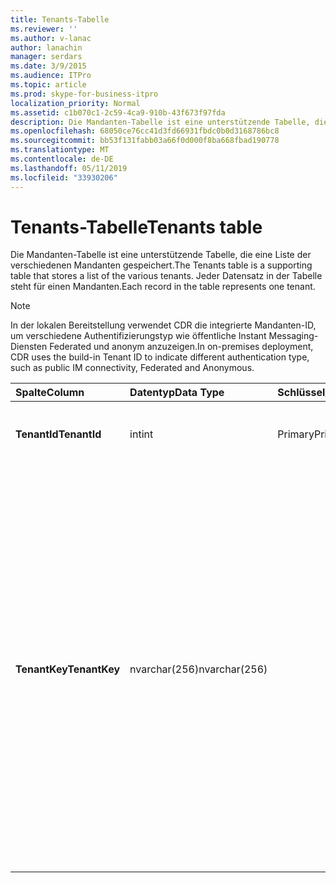 ```yaml
---
title: Tenants-Tabelle
ms.reviewer: ''
ms.author: v-lanac
author: lanachin
manager: serdars
ms.date: 3/9/2015
ms.audience: ITPro
ms.topic: article
ms.prod: skype-for-business-itpro
localization_priority: Normal
ms.assetid: c1b070c1-2c59-4ca9-910b-43f673f97fda
description: Die Mandanten-Tabelle ist eine unterstützende Tabelle, die eine Liste der verschiedenen Mandanten gespeichert. Jeder Datensatz in der Tabelle steht für einen Mandanten.
ms.openlocfilehash: 68050ce76cc41d3fd66931fbdc0b0d3168786bc8
ms.sourcegitcommit: bb53f131fabb03a66f0d000f8ba668fbad190778
ms.translationtype: MT
ms.contentlocale: de-DE
ms.lasthandoff: 05/11/2019
ms.locfileid: "33930206"
---
```

# <a name="tenants-table"></a><span data-ttu-id="79a78-104">Tenants-Tabelle</span><span class="sxs-lookup"><span data-stu-id="79a78-104">Tenants table</span></span>
 
<span data-ttu-id="79a78-105">Die Mandanten-Tabelle ist eine unterstützende Tabelle, die eine Liste der verschiedenen Mandanten gespeichert.</span><span class="sxs-lookup"><span data-stu-id="79a78-105">The Tenants table is a supporting table that stores a list of the various tenants.</span></span> <span data-ttu-id="79a78-106">Jeder Datensatz in der Tabelle steht für einen Mandanten.</span><span class="sxs-lookup"><span data-stu-id="79a78-106">Each record in the table represents one tenant.</span></span>
  
> [!NOTE]
> <span data-ttu-id="79a78-107">In der lokalen Bereitstellung verwendet CDR die integrierte Mandanten-ID, um verschiedene Authentifizierungstyp wie öffentliche Instant Messaging-Diensten Federated und anonym anzuzeigen.</span><span class="sxs-lookup"><span data-stu-id="79a78-107">In on-premises deployment, CDR uses the build-in Tenant ID to indicate different authentication type, such as public IM connectivity, Federated and Anonymous.</span></span> 
  
|<span data-ttu-id="79a78-108">**Spalte**</span><span class="sxs-lookup"><span data-stu-id="79a78-108">**Column**</span></span>|<span data-ttu-id="79a78-109">**Datentyp**</span><span class="sxs-lookup"><span data-stu-id="79a78-109">**Data Type**</span></span>|<span data-ttu-id="79a78-110">**Schlüssel/Index**</span><span class="sxs-lookup"><span data-stu-id="79a78-110">**Key/Index**</span></span>|<span data-ttu-id="79a78-111">**Details**</span><span class="sxs-lookup"><span data-stu-id="79a78-111">**Details**</span></span>|
|:-----|:-----|:-----|:-----|
|<span data-ttu-id="79a78-112">**TenantId**</span><span class="sxs-lookup"><span data-stu-id="79a78-112">**TenantId**</span></span> <br/> |<span data-ttu-id="79a78-113">int</span><span class="sxs-lookup"><span data-stu-id="79a78-113">int</span></span>  <br/> |<span data-ttu-id="79a78-114">Primary</span><span class="sxs-lookup"><span data-stu-id="79a78-114">Primary</span></span>  <br/> |<span data-ttu-id="79a78-115">Eindeutige Zahl, die diese Mandanten-ID identifiziert</span><span class="sxs-lookup"><span data-stu-id="79a78-115">Unique number identifying this Tenant ID.</span></span>  <br/> |
|<span data-ttu-id="79a78-116">**TenantKey**</span><span class="sxs-lookup"><span data-stu-id="79a78-116">**TenantKey**</span></span> <br/> |<span data-ttu-id="79a78-117">nvarchar(256)</span><span class="sxs-lookup"><span data-stu-id="79a78-117">nvarchar(256)</span></span>  <br/> || <span data-ttu-id="79a78-118">Zulässige Werte:</span><span class="sxs-lookup"><span data-stu-id="79a78-118">Allowed values:</span></span> <br/>  <span data-ttu-id="79a78-119">00000000-0000-0000-0000-000000000000-Enterprise</span><span class="sxs-lookup"><span data-stu-id="79a78-119">00000000-0000-0000-0000-000000000000 - Enterprise</span></span> <br/>  <span data-ttu-id="79a78-120">00000000-0000-0000-0000-000000000001-Verbund</span><span class="sxs-lookup"><span data-stu-id="79a78-120">00000000-0000-0000-0000-000000000001 - Federated</span></span> <br/>  <span data-ttu-id="79a78-121">00000000-0000-0000-0000-000000000002 - anonyme</span><span class="sxs-lookup"><span data-stu-id="79a78-121">00000000-0000-0000-0000-000000000002 - Anonymous</span></span> <br/>  <span data-ttu-id="79a78-122">00000000-0000-0000-0000-000000000003-öffentliche Instant Messaging-Diensten</span><span class="sxs-lookup"><span data-stu-id="79a78-122">00000000-0000-0000-0000-000000000003 - Public IM connectivity</span></span> <br/> |
   

